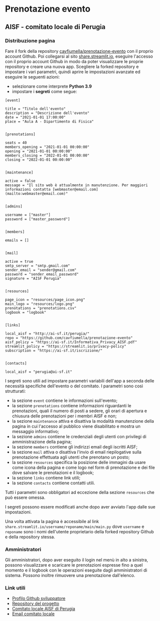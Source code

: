 
# Prenotazione evento
## AISF - comitato locale di Perugia


### Distribuzione pagina

Fare il fork della repository
[cavfiumella/prenotazione-evento](https://github.com/cavfiumella/prenotazione-evento)
con il proprio account Github.
Poi collegarsi al sito [share.streamlit.io](https://share.streamlit.io),
eseguire l'accesso con il proprio account Github in modo da poter visualizzare
le proprie repository e creare una nuova app.
Scegliere la forked repository e impostare i vari parametri,
quindi aprire le impostazioni avanzate ed eseguire le seguenti azioni:
- selezionare come interprete **Python 3.9**
- impostare i **segreti** come segue:

```
[event]

title = "Titolo dell'evento"
description = "Descrizione dell'evento"
date = "2021-01-01 17:00:00"
place = "Aula A - Dipartimento di Fisica"


[prenotations]

seats = 40
members_opening = "2021-01-01 00:00:00"
opening = "2021-01-01 00:00:00"
members_closing = "2022-01-01 00:00:00"
closing = "2022-01-01 00:00:00"


[maintenance]

active = false
message = "Il sito web è attualmente in manutenzione. Per maggiori informazioni contatta [webmaster@email.com](mailto:webmaster@email.com)"


[admins]

username = ["master"]
password = ["master_password"]


[members]

emails = []


[mail]

active = true
smtp_server = "smtp.gmail.com"
sender_email = "sender@gmail.com"
password = "sender_email_password"
signature = "AISF Perugia"


[resources]

page_icon = "resources/page_icon.png"
main_logo = "resources/logo.png"
prenotations = "prenotations.csv"
logbook = "logbook"


[links]

local_aisf = "http://ai-sf.it/perugia/"
repo = "https://github.com/cavfiumella/prenotazione-evento"
aisf_policy = "https://ai-sf.it/Informativa_Privacy_AISF.pdf"
streamlit_policy = "https://streamlit.io/privacy-policy"
subscription = "https://ai-sf.it/iscrizione/"


[contacts]

local_aisf = "perugia@ai-sf.it"
```

I segreti sono utili ad impostare parametri variabili dell'app a seconda delle necessità
specifiche dell'evento o del comitato.
I parametri sono così strutturati:
- la sezione `event` contiene le informazioni sull'evento;
- la sezione `prenotations` contiene informazioni riguardanti le prenotazioni,
quali il numero di posti a sedere, gli orari di apertura e chiusura delle prenotazioni per i membri AISF e non;
- la sezione `maintenance` attiva e disattiva la modalità manutenzione della pagina
in cui l'accesso al pubblico viene disabilitato e mostra un messaggio informativo;
- la sezione `admins` contiene le credenziali degli utenti con privilegi di amministrazione
della pagina;
- la sezione `members` contiene gli indirizzi email degli iscritti AISF;
- la sezione `mail` attiva o disattiva l'invio di email riepilogative sulla prenotazione
effettuata agli utenti che prenotano un posto;
- la sezione `resources` specifica la posizione delle immagini da usare come icona della pagina
e come logo nel form di prenotazione e dei file dove salvare le prenotazioni e il logbook;
- la sezione `links` contiene link utili;
- la sezione `contacts` contiene contatti utili.

Tutti i parametri sono obbligatori ad eccezione della sezione `resources` che può essere omessa.

I segreti possono essere modificati anche dopo aver avviato l'app dalle sue impostazioni.

Una volta attivata la pagina è accessibile al link `share.streamlit.io/username/reponame/main/main.py`
dove `username` e `reponame` sono i nomi dell'utente proprietario della forked repository Github e della repository stessa.


### Amministratori

Gli amministratori, dopo aver eseguito il login nel menù in alto a sinistra,
possono visualizzare e scaricare le prenotazioni espresse fino a quel momento e il logbook
con le operazioni eseguite dagli amministratori di sistema.
Possono inoltre rimuovere una prenotazione dall'elenco.


### Link utili

- [Profilo Github sviluppatore](https://github.com/cavfiumella)
- [Repository del progetto](https://github.com/cavfiumella/prenotazione-evento)
- [Comitato locale AISF di Perugia](http://ai-sf.it/perugia/)
- [Email comitato locale](mailto:perugia@ai-sf.it)

